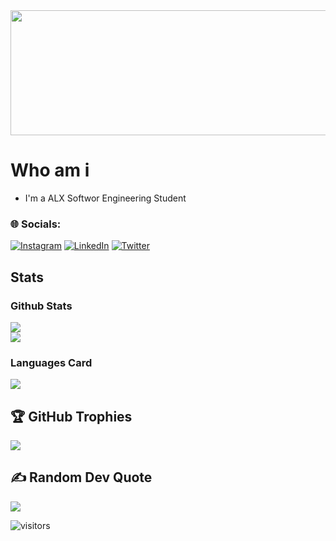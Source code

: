 <img src="https://github.com/Amyn00/Amyn00/blob/main/coding.png?raw=true" height="200" width="1000"/>



# Who am i
* I'm a ALX Softwor Engineering Student
### 🌐 Socials:
[![Instagram](https://img.shields.io/badge/Instagram-%23E4405F.svg?logo=Instagram&logoColor=white)](https://www.instagram.com/amyn.092/) [![LinkedIn](https://img.shields.io/badge/LinkedIn-%230077B5.svg?logo=linkedin&logoColor=white)](https://www.linkedin.com/in/amyn092/) [![Twitter](https://img.shields.io/badge/Twitter-%231DA1F2.svg?logo=Twitter&logoColor=white)](https://twitter.com/Amyn_crypto) 

## Stats
### Github Stats
![](https://github-readme-stats.vercel.app/api?username=Amyn00&theme=dark&hide_border=false&include_all_commits=true&count_private=true)<br/>
![](https://github-readme-streak-stats.herokuapp.com/?user=Amyn00&theme=dark&hide_border=false)<br/>

### Languages Card
![](https://github-readme-stats.vercel.app/api/top-langs/?username=Amyn00&theme=dark&hide_border=false&include_all_commits=true&count_private=true&layout=compact)

## 🏆 GitHub Trophies
![](https://github-profile-trophy.vercel.app/?username=drbenasmah&theme=radical&no-frame=false&no-bg=true&margin-w=4)

## ✍️ Random Dev Quote
![](https://quotes-github-readme.vercel.app/api?type=horizontal&theme=radical)


![visitors](https://komarev.com/ghpvc/?username=Amyn00&color=brightgreen&style=plastic&label=PROFILE+VIEWS)
